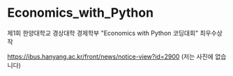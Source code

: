 # Economics_with_Python
제1회 한양대학교 경상대학 경제학부 "Economics with Python 코딩대회" 최우수상작

https://ibus.hanyang.ac.kr/front/news/notice-view?id=2900
(저는 사진에 없습니다)
